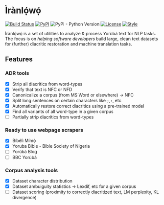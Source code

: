 # Ìrànlọ́wọ́
[![Build Status](https://travis-ci.com/ruohoruotsi/iranlowo.svg?token=DjfQAQyyoxFCdeCmWju3&branch=master)](https://travis-ci.com/ruohoruotsi/iranlowo)
[![PyPI](https://img.shields.io/pypi/v/iranlowo.svg)](https://pypi.org/project/iranlowo)
![PyPI - Python Version](https://img.shields.io/pypi/pyversions/iranlowo.svg)
[![License](https://black.readthedocs.io/en/stable/_static/license.svg)](https://github.com/ruohoruotsi/iranlowo/blob/master/LICENSE)
[![Style](https://img.shields.io/badge/code%20style-black-000000.svg)](https://github.com/ambv/black)

Ìrànlọ́wọ́ is a set of utilities to analyze &amp; process Yorùbá text for NLP tasks. The focus is on *helping software developers* build large, clean text datasets for (further) diacritic restoration and machine translation tasks.

## Features

### ADR tools
* [X] Strip all diacritics from word-types
* [X] Verify that text is NFC or NFD
* [X] Canonicalize a corpus (from MS Word or elsewhere) &rarr; NFC
* [X] Split long sentences on certain characters like `;`,`:`, etc
* [X] Automatically restore correct diacritics using a pre-trained model
* [X] Find all variants of all word-type in a given corpus
* [ ] Partially strip diacritics from word-types

### Ready to use webpage scrapers
* [X] Bíbélì Mímọ́
* [X] Yoruba Bible - Bible Society of Nigeria
* [ ] Yorùbá Blog
* [ ] BBC Yorùbá

### Corpus analysis tools
* [X] Dataset character distribution
* [X] Dataset ambuiguity statistics &rarr; Lexdif, etc for a given corpus
* [ ] Dataset scoring (proximity to correctly diacritized text, LM perplexity, KL divergence)
